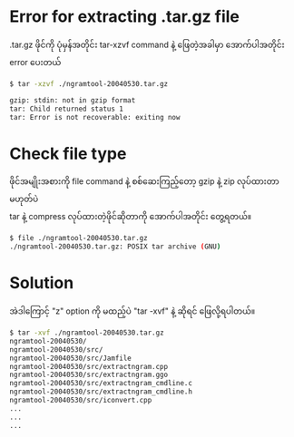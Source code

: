 
# Error for extracting .tar.gz file

.tar.gz ဖိုင်ကို ပုံမှန်အတိုင်း tar-xzvf command နဲ့ ဖြေတဲ့အခါမှာ အောက်ပါအတိုင်း error ပေးတယ်  

```bash
$ tar -xzvf ./ngramtool-20040530.tar.gz 

gzip: stdin: not in gzip format
tar: Child returned status 1
tar: Error is not recoverable: exiting now
```

# Check file type

ဖိုင်အမျိုးအစားကို file command နဲ့ စစ်ဆေးကြည့်တော့ gzip နဲ့ zip လုပ်ထားတာမဟုတ်ပဲ  
tar နဲ့ compress လုပ်ထားတဲ့ဖိုင်ဆိုတာကို အောက်ပါအတိုင်း တွေ့ရတယ်။  

```bash
$ file ./ngramtool-20040530.tar.gz 
./ngramtool-20040530.tar.gz: POSIX tar archive (GNU)
```

# Solution

အဲဒါကြောင့် "z" option ကို မထည့်ပဲ "tar -xvf" နဲ့ ဆိုရင် ဖြေလို့ရပါတယ်။  

```bash
$ tar -xvf ./ngramtool-20040530.tar.gz 
ngramtool-20040530/
ngramtool-20040530/src/
ngramtool-20040530/src/Jamfile
ngramtool-20040530/src/extractngram.cpp
ngramtool-20040530/src/extractngram.ggo
ngramtool-20040530/src/extractngram_cmdline.c
ngramtool-20040530/src/extractngram_cmdline.h
ngramtool-20040530/src/iconvert.cpp
...
...
...
```
